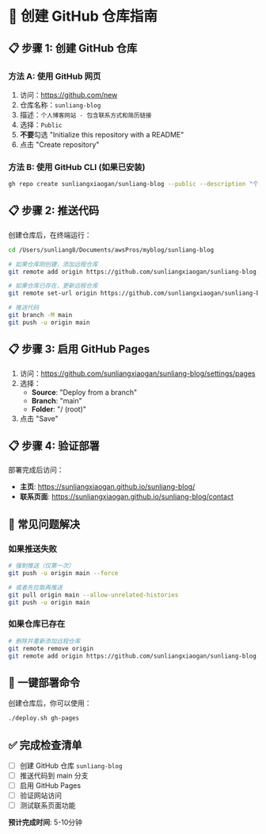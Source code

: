# 🚀 创建 GitHub 仓库指南

## 📋 步骤 1: 创建 GitHub 仓库

### 方法 A: 使用 GitHub 网页
1. 访问：https://github.com/new
2. 仓库名称：`sunliang-blog`
3. 描述：`个人博客网站 - 包含联系方式和简历链接`
4. 选择：`Public`
5. **不要**勾选 "Initialize this repository with a README"
6. 点击 "Create repository"

### 方法 B: 使用 GitHub CLI (如果已安装)
```bash
gh repo create sunliangxiaogan/sunliang-blog --public --description "个人博客网站 - 包含联系方式和简历链接"
```

## 📋 步骤 2: 推送代码

创建仓库后，在终端运行：

```bash
cd /Users/sunliang8/Documents/awsPros/myblog/sunliang-blog

# 如果仓库刚创建，添加远程仓库
git remote add origin https://github.com/sunliangxiaogan/sunliang-blog.git

# 如果仓库已存在，更新远程仓库
git remote set-url origin https://github.com/sunliangxiaogan/sunliang-blog.git

# 推送代码
git branch -M main
git push -u origin main
```

## 📋 步骤 3: 启用 GitHub Pages

1. 访问：https://github.com/sunliangxiaogan/sunliang-blog/settings/pages
2. 选择：
   - **Source**: "Deploy from a branch"
   - **Branch**: "main"
   - **Folder**: "/ (root)"
3. 点击 "Save"

## 📋 步骤 4: 验证部署

部署完成后访问：
- **主页**: https://sunliangxiaogan.github.io/sunliang-blog/
- **联系页面**: https://sunliangxiaogan.github.io/sunliang-blog/contact

## 🚨 常见问题解决

### 如果推送失败
```bash
# 强制推送（仅第一次）
git push -u origin main --force

# 或者先拉取再推送
git pull origin main --allow-unrelated-histories
git push -u origin main
```

### 如果仓库已存在
```bash
# 删除并重新添加远程仓库
git remote remove origin
git remote add origin https://github.com/sunliangxiaogan/sunliang-blog.git
```

## 🎯 一键部署命令

创建仓库后，你可以使用：
```bash
./deploy.sh gh-pages
```

## ✅ 完成检查清单

- [ ] 创建 GitHub 仓库 `sunliang-blog`
- [ ] 推送代码到 main 分支
- [ ] 启用 GitHub Pages
- [ ] 验证网站访问
- [ ] 测试联系页面功能

**预计完成时间**: 5-10分钟